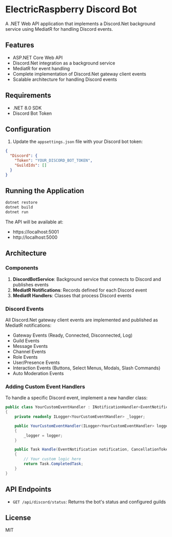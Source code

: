 # ElectricRaspberry Discord Bot

A .NET Web API application that implements a Discord.Net background service using MediatR for handling Discord events.

## Features

- ASP.NET Core Web API
- Discord.Net integration as a background service
- MediatR for event handling
- Complete implementation of Discord.Net gateway client events
- Scalable architecture for handling Discord events

## Requirements

- .NET 8.0 SDK
- Discord Bot Token

## Configuration

1. Update the `appsettings.json` file with your Discord bot token:

```json
{
  "Discord": {
    "Token": "YOUR_DISCORD_BOT_TOKEN",
    "GuildIds": []
  }
}
```

## Running the Application

```bash
dotnet restore
dotnet build
dotnet run
```

The API will be available at:
- https://localhost:5001
- http://localhost:5000

## Architecture

### Components

1. **DiscordBotService**: Background service that connects to Discord and publishes events
2. **MediatR Notifications**: Records defined for each Discord event
3. **MediatR Handlers**: Classes that process Discord events

### Discord Events

All Discord.Net gateway client events are implemented and published as MediatR notifications:

- Gateway Events (Ready, Connected, Disconnected, Log)
- Guild Events
- Message Events
- Channel Events
- Role Events
- User/Presence Events
- Interaction Events (Buttons, Select Menus, Modals, Slash Commands)
- Auto Moderation Events

### Adding Custom Event Handlers

To handle a specific Discord event, implement a new handler class:

```csharp
public class YourCustomEventHandler : INotificationHandler<EventNotification>
{
    private readonly ILogger<YourCustomEventHandler> _logger;

    public YourCustomEventHandler(ILogger<YourCustomEventHandler> logger)
    {
        _logger = logger;
    }

    public Task Handle(EventNotification notification, CancellationToken cancellationToken)
    {
        // Your custom logic here
        return Task.CompletedTask;
    }
}
```

## API Endpoints

- `GET /api/discord/status`: Returns the bot's status and configured guilds

## License

MIT
